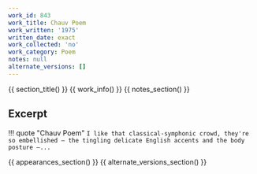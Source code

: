 ```yaml
---
work_id: 843
work_title: Chauv Poem
work_written: '1975'
written_date: exact
work_collected: 'no'
work_category: Poem
notes: null
alternate_versions: []
---
```


{{ section_title() }}
{{ work_info() }}
{{ notes_section() }}
## Excerpt
!!! quote "Chauv Poem"
    ```
    I like that classical-symphonic
    crowd, they're so embellished —
    the tingling delicate English
    accents and the body posture —...
    ```

{{ appearances_section() }}
{{ alternate_versions_section() }}